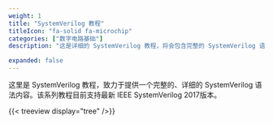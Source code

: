 ```yaml
---
weight: 1
title: "SystemVerilog 教程"
titleIcon: "fa-solid fa-microchip"
categories: ["数字电路基础"]
description: "这是详细的 SystemVerilog 教程，将会包含完整的 SystemVerilog 语法内容。"

expanded: false
---
```



这里是 SystemVerilog 教程，致力于提供一个完整的、详细的 SystemVerilog 语法内容。该系列教程目前支持最新 IEEE SystemVerilog 2017版本。


{{< treeview
  display="tree"
/>}}
